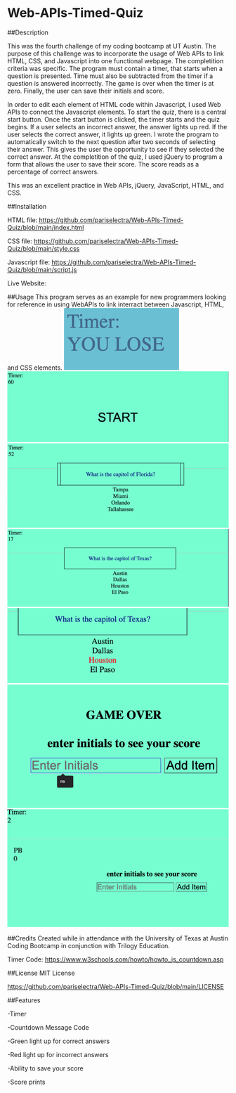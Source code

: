 # Web-APIs-Timed-Quiz

##Description

This was the fourth challenge of my coding bootcamp at UT Austin. The purpose of this challenge was to incorporate the usage of Web APIs to link HTML, CSS, and Javascript into one functional webpage. The completition criteria was specific. The program must contain a timer, that starts when a question is presented. Time must also be subtracted from the timer if a question is answered incorrectly. The game is over when the timer is at zero. Finally, the user can save their initials and score.

In order to edit each element of HTML code within Javascript, I used Web APIs to connect the Javascript elements. To start the quiz, there is a central start button. Once the start button is clicked, the timer starts and the quiz begins. If a user selects an incorrect answer, the answer lights up red. If the user selects the correct answer, it lights up green. I wrote the program to automatically switch to the next question after two seconds of selecting their answer. This gives the user the opportunity to see if they selected the correct answer. At the completition of the quiz, I used jQuery to program a form that allows the user to save their score. The score reads as a percentage of correct answers.

This was an excellent practice in Web APIs, jQuery, JavaScript, HTML, and CSS.

##Installation

HTML file: https://github.com/pariselectra/Web-APIs-Timed-Quiz/blob/main/index.html

CSS file: https://github.com/pariselectra/Web-APIs-Timed-Quiz/blob/main/style.css

Javascript file: https://github.com/pariselectra/Web-APIs-Timed-Quiz/blob/main/script.js

Live Website:

##Usage
This program serves as an example for new programmers looking for reference in using WebAPIs to link interract between Javascript, HTML, and CSS elements.
![Selector 1](./images/Screen%20Shot%202022-10-04%20at%206.35.36%20PM.png)
![Selector 2](./images/Screen%20Shot%202022-10-04%20at%206.35.52%20PM.png)
![Selector 3](./images/Screen%20Shot%202022-10-04%20at%206.36.02%20PM.png)
![Selector 4](./images/Screen%20Shot%202022-10-04%20at%206.36.36%20PM.png)
![Selector 5](./images/Screen%20Shot%202022-10-04%20at%206.36.39%20PM.png)
![Selector 6](./images/Screen%20Shot%202022-10-04%20at%206.36.45%20PM.png)
![Selector 7](./images/Screen%20Shot%202022-10-04%20at%206.36.51%20PM.png)

##Credits
Created while in attendance with the University of Texas at Austin Coding Bootcamp in conjunction with Trilogy Education.

Timer Code: https://www.w3schools.com/howto/howto_js_countdown.asp

##License
MIT License

https://github.com/pariselectra/Web-APIs-Timed-Quiz/blob/main/LICENSE

##Features

-Timer

-Countdown Message Code

-Green light up for correct answers

-Red light up for incorrect answers

-Ability to save your score

-Score prints